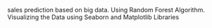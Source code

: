 sales prediction based on big data.
Using Random Forest Algorithm.
Visualizing the Data using Seaborn and Matplotlib Libraries
